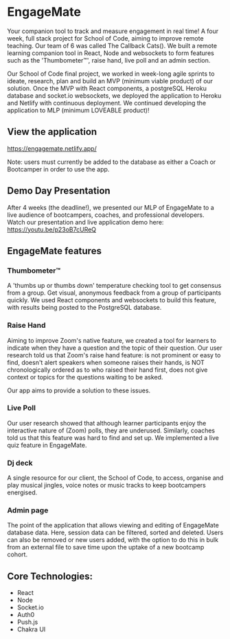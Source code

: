 # EngageMate
Your companion tool to track and measure engagement in real time! 
A four week, full stack project for School of Code, aiming to improve remote teaching. Our team of 6 was called The Callback Cats(). 
We built a remote learning companion tool in React, Node and websockets to form features such as the 'Thumbometer™', raise hand, live poll and an admin section.

Our School of Code final project, we worked in week-long agile sprints to ideate, research, plan and build an MVP (minimum viable product) of our solution.
Once the MVP with React components, a postgreSQL Heroku database and socket.io websockets, we deployed the application to Heroku and Netlify with continuous deployment.
We continued developing the application to MLP (minimum LOVEABLE product)!

## View the application
https://engagemate.netlify.app/

Note: users must currently be added to the database as either a Coach or Bootcamper in order to use the app.

## Demo Day Presentation
After 4 weeks (the deadline!), we presented our MLP of EngageMate to a live audience of bootcampers, coaches, and professional developers.
Watch our presentation and live application demo here:
https://youtu.be/p23oB7cUReQ


## EngageMate features
### Thumbometer™
A 'thumbs up or thumbs down' temperature checking tool to get consensus from a group.
Get visual, anonymous feedback from a group of participants quickly.
We used React components and websockets to build this feature, with results being posted to the PostgreSQL database.

### Raise Hand
Aiming to improve Zoom's native feature, we created a tool for learners to indicate when they have a question and the topic of their question.
Our user research told us that Zoom's raise hand feature:
is not prominent or easy to find, 
doesn't alert speakers when someone raises their hands, 
is NOT chronologically ordered as to who raised their hand first,
does not give context or topics for the questions waiting to be asked.

Our app aims to provide a solution to these issues.

### Live Poll
Our user research showed that although learner participants enjoy the interactive nature of (Zoom) polls, they are underused.
Similarly, coaches told us that this feature was hard to find and set up.
We implemented a live quiz feature in EngageMate.

### Dj deck 
A single resource for our client, the School of Code, to access, organise and play musical jingles, voice notes or music tracks to keep bootcampers energised.

### Admin page
The point of the application that allows viewing and editing of EngageMate database data. Here, session data can be filtered, sorted and deleted. 
Users can also be removed or new users added, with the option to do this in bulk from an external file to save time upon the uptake of a new bootcamp cohort.

## Core Technologies:
- React 
- Node
- Socket.io
- Auth0
- Push.js
- Chakra UI
